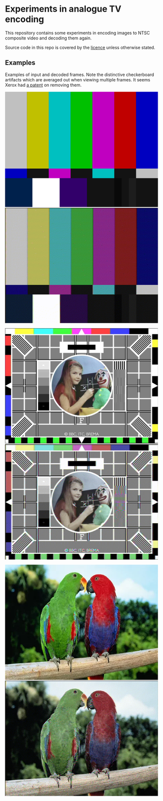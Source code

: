 # Experiments in analogue TV encoding

This repository contains some experiments in encoding images to NTSC composite
video and decoding them again.

Source code in this repo is covered by the [licence](LICENSE.txt) unless
otherwise stated.

## Examples

Examples of input and decoded frames. Note the distinctive checkerboard
artifacts which are averaged out when viewing multiple frames. It seems Xerox
had [a patent](https://patents.google.com/patent/US6490008B1/en) on removing
them.

![](img/resampled-640px-SMPTE_Color_Bars.svg.png)
![](img/decoded-640px-SMPTE_Color_Bars.svg.gif)

![](img/resampled-testcard-f-hires.png)
![](img/decoded-testcard-f-hires.gif)

![](img/resampled-parrots.png)
![](img/decoded-parrots.gif)
